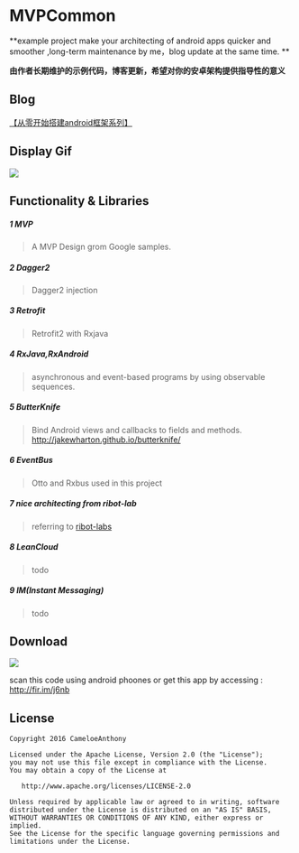 # MVPCommon
**example project make your architecting of android apps quicker and smoother ,long-term maintenance by me，blog update at the same time. **

**由作者长期维护的示例代码，博客更新，希望对你的安卓架构提供指导性的意义**




## Blog

[【从零开始搭建android框架系列】](http://www.jianshu.com/notebooks/3767449/latest)

## Display Gif

![](http://upload-images.jianshu.io/upload_images/1833901-54cbfa2b27652e3f.gif?imageMogr2/auto-orient/strip)

Functionality & Libraries
-------

##### 1 MVP
>A MVP Design grom Google samples.

##### 2 Dagger2
>Dagger2 injection

##### 3 Retrofit
>Retrofit2 with Rxjava

##### 4 RxJava,RxAndroid
>asynchronous and event-based programs by using observable sequences.

##### 5 ButterKnife
>Bind Android views and callbacks to fields and methods. http://jakewharton.github.io/butterknife/

##### 6 EventBus
>Otto and Rxbus used in this project

##### 7 nice architecting from ribot-lab
>referring to [ribot-labs](https://medium.com/ribot-labs/android-application-architecture-8b6e34acda65#.5k3ch8chj)

##### 8 LeanCloud
>todo


##### 9 IM(Instant Messaging)
>todo 



Download
--------
![](http://upload-images.jianshu.io/upload_images/1833901-f02604a7325a2b19.png?imageMogr2/auto-orient/strip%7CimageView2/2/w/1240)

scan this code using android phoones
or get this app by accessing : http://fir.im/j6nb

License
-------

    Copyright 2016 CameloeAnthony

    Licensed under the Apache License, Version 2.0 (the "License");
    you may not use this file except in compliance with the License.
    You may obtain a copy of the License at

       http://www.apache.org/licenses/LICENSE-2.0

    Unless required by applicable law or agreed to in writing, software
    distributed under the License is distributed on an "AS IS" BASIS,
    WITHOUT WARRANTIES OR CONDITIONS OF ANY KIND, either express or implied.
    See the License for the specific language governing permissions and
    limitations under the License.
